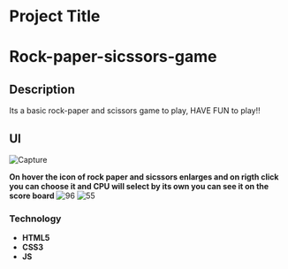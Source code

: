 
# Project Title

# Rock-paper-sicssors-game

## Description

Its a basic rock-paper and scissors game to play, HAVE FUN to play!!

## UI
![Capture](https://user-images.githubusercontent.com/86045021/165950623-8f3b5972-5ed9-4dea-959d-60d432539313.JPG)

**On hover the icon of rock paper and sicssors enlarges and on rigth click you can choose it and CPU will select by its own you can see it on the score board**
![96](https://user-images.githubusercontent.com/86045021/179247572-0dff230d-cd59-4edf-b43d-8db6e1baa6dc.JPG)
![55](https://user-images.githubusercontent.com/86045021/179247583-76f3ad4e-0214-4695-b6f6-6c5def0cfed9.JPG)


### Technology
- **HTML5**
- **CSS3**
- **JS**
